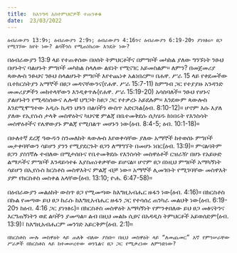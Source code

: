 ```yaml
---
title:  ከእንግዳ አስተምህሮዎች ተጠንቀቁ
date:  23/03/2022
---
```


`ዕብራውያን 13:9ን; ዕብራውያን 2:9ን; ዕብራውያን 4:16ንና ዕብራውያን 6:19-20ን ያነፃፅሩ። ፀጋ የሚገኘው ከየት ነው? ልባችንስ የሚጠነክረው እንዴት ነው?`

በዕብራውያን 13:9 ላይ የተጠቀሰው በሀሰት ትምህርቶችና በምግቦች መካከል ያለው ግንኙነት ንፁህ በሆኑትና ባልሆኑት ምግቦች መካከል ስላለው ልዩነት የሚናገር አይመስልም። ለምን? በመጀመሪያ ጳውሎስ ንፁህና ንፁህ ስላልሆኑት ምግቦች እየተጨነቀ አልነበረም። በሐዋ. ሥራ 15 ላይ የቀደመችው ቤተክርስትያን አማኞች በፀጋ መዳናቸውንና(የሐዋ. ሥራ 15:7-11) ከምግብ ጋር የተያያዙ አንዳንድ መመሪያዎችን መከተላቸውን እንዲቀጥሉ(የሐዋ. ሥራ 15:19-20) አሳስባለች። ንፁህ የሆኑና ያልሆኑትን የሚዳስሰውና ሌሎቹ ህግጋት ከፀጋ ጋር የተቃረኑ አይደሉም። እንደውም ጳውሎስ እንደሚሞግተው አዲሱ ኪዳን ህጉን በልባችን ውስጥ አድርጓል(ዕብ. 8:10-12)። ሆኖም እሱ እያለ ያለው የኢየሱስ ታላቅ መስዋዕትና ካህናዊ ምልጃ በቤተመቅደሱ ሲካሄዱ ከነበሩት የእንስሳት መስዋዕቶችና የሌዋውያኑ ምልጃ የሚበልጥ መሆኑን ነው(ዕብ. 8:4-5; ዕብ. 10:1-18)።

በሁለተኛ ደረጃ ዓውዱን ስንመለከት ጳውሎስ እየወቀሳቸው ያለው አማኞች ከተወሰኑ ምግቦች መታቀባቸውን ሳይሆን ያንን የሚያደርጉት ፀጋን ለማግኘት በመሆኑ ነበር(ዕብ. 13:9)። ምናልባትም ፀጋን ያስገኛሉ ተብለው በሚታሰቡና የቤተመቅደሱ የእንስሳት መስዋዕቶች ርዝራዥ በሆኑ የአይሁድ ልማዶችና ምግቦች እንዳይሳተፉ እያስጠነቀቃቸው ይሆናል። ሆኖም ፀጋ በነዚህ ምግቦች አማካኝነት ሳይሆን በኢየሱስ ክርስቶስ መስዋእትና ምልጃ ብቻ ነው። አማኞች ሊመገቡት የሚገባቸው መስዋእት ያም የክርስቶስ መስቀል አላቸው(ዕብ. 13:10; ዮሐ. 6:47-58)።

በዕብራውያን መልዕክት ውስጥ ፀጋ የሚመጣው ከእግዚአብሔር ዙፋን ነው(ዕብ. 4:16)። በክርስቶስ በኩል የመጣው ይህ ፀጋ ከራሱ ከእግዚአብሔር ዙፋን ጋር የተሳሰረ ጠንካራ መልህቅ ነው(ዕብ. 6:19-20ን ከዕብ. 4:16 ጋር ያነፃፅሩ)። በክርስቶስ መስዋዕት አማካኝነት የምንቀበለው ይህ ፀጋ መፅናትንና እርግጠኝነትን ወደ ልባችን ያመጣል። ልብ በዚህ መልኩ ሲፀና በአዳዲስ ትምህርቶች አይወሰድም(ዕብ. 13:9)፤ ከእግዚአብሔርም መንገድ አይርቅም(ዕብ. 2:1)።

`በክርስቶስ ሙሉ መስዋዕት ላይ ጠለቅ ብለው ያስቡ። በዚህ መስዋዕት ላይ “ለመጨመር” እኛ የምንሠራቸው ሥራዎች በክርስቶስ ላይ ከተመሠረተው ወንጌልና ፀጋ ጋር የሚቃረነው ለምንድነው?`